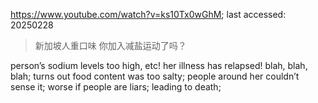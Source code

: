 https://www.youtube.com/watch?v=ks10Tx0wGhM; last accessed: 20250228

> 新加坡人重口味 你加入减盐运动了吗？

person’s sodium levels too high, etc!
her illness has relapsed! blah, blah, blah;
turns out food content was too salty;
people around her couldn’t sense it;
worse if people are liars;
leading to death;
